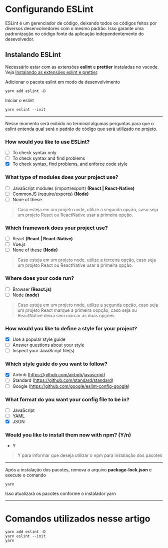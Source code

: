 # Configurando ESLint

ESLint é um gerenciador de código, deixando todos os códigos feitos por diversos desenvolvedores com o mesmo padrão. Isso garante uma padronização no código fonte da aplicação independentemente do desevolvedor.

## Instalando ESLint

Necessário estar com as extensões **eslint** e **prettier** instaladas no vscode. Veja [Instalando as extensões eslint e prettier](src/extentions/index).

Adicionar o pacote eslint em modo de desenvolvimento

```
yarn add eslint -D
```

Iniciar o eslint

```
yarn eslint --init
```

---

Nesse momento será exibido no terminal algumas perguntas para que o eslint entenda qual será o padrão de código que será utilizado no projeto.

### How would you like to use ESLint?

- [ ] To check syntax only
- [ ] To check syntax and find problems
- [x] To check syntax, find problems, and enforce code style

### What type of modules does your project use?

- [ ] JavaScript modules (import/export) **(React | React-Native)**
- [ ] CommonJS (require/exports) **(Node)**
- [ ] None of these

> Caso esteja em um projeto node, utilize a segunda opção, caso seja um projeto React ou ReactNative usar a primeira opção.

### Which framework does your project use?

- [ ] React **(React | React-Native)**
- [ ] Vue.js
- [ ] None of these **(Node)**

> Caso esteja em um projeto node, utilize a terceira opção, caso seja um projeto React ou ReactNative usar a primeira opção.

### Where does your code run?

- [ ] Browser **(React.js)**
- [ ] Node **(node)**

> Caso esteja em um projeto node, utilize a segunda opção, caso seja um projeto React marque a primeira oopção, caso seja ou ReactNative deixa sem marcar as duas opções.

### How would you like to define a style for your project?

- [x] Use a popular style guide
- [ ] Answer questions about your style
- [ ] Inspect your JavaScript file(s)

### Which style guide do you want to follow?

- [x] Airbnb (https://github.com/airbnb/javascript)
- [ ] Standard (https://github.com/standard/standard)
- [ ] Google (https://github.com/google/eslint-config-google)

### What format do you want your config file to be in?

- [ ] JavaScript
- [ ] YAML
- [x] JSON

### Would you like to install them now with npm? (Y/n)

- Y

> Y para informar que deseja utilizar o npm para instalação dos pacotes

---

Após a instalação dos pacotes, remova o arquivo **package-lock.json** e execute o comando

```
yarn
```

Isso atualizará os pacotes conforme o instalador yarn

---

# Comandos utilizados nesse artigo

```
yarn add eslint -D
yarn eslint --init
yarn
```
